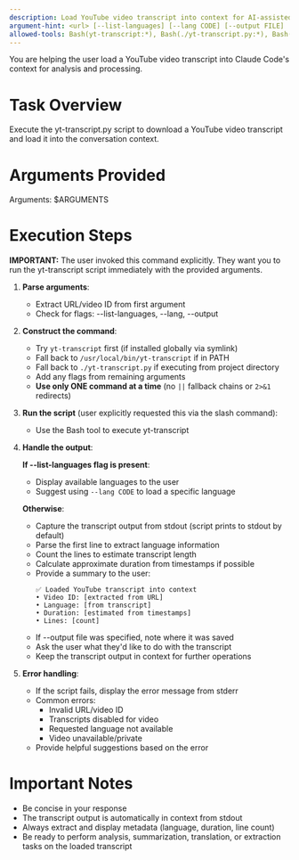 ```yaml
---
description: Load YouTube video transcript into context for AI-assisted analysis and processing
argument-hint: <url> [--list-languages] [--lang CODE] [--output FILE]
allowed-tools: Bash(yt-transcript:*), Bash(./yt-transcript.py:*), Bash(/usr/local/bin/yt-transcript:*)
---
```


You are helping the user load a YouTube video transcript into Claude Code's context for analysis and processing.

# Task Overview

Execute the yt-transcript.py script to download a YouTube video transcript and load it into the conversation context.

# Arguments Provided

Arguments: $ARGUMENTS

# Execution Steps

**IMPORTANT:** The user invoked this command explicitly. They want you to run the yt-transcript script immediately with the provided arguments.

1. **Parse arguments**:

   - Extract URL/video ID from first argument
   - Check for flags: --list-languages, --lang, --output

2. **Construct the command**:

   - Try `yt-transcript` first (if installed globally via symlink)
   - Fall back to `/usr/local/bin/yt-transcript` if in PATH
   - Fall back to `./yt-transcript.py` if executing from project directory
   - Add any flags from remaining arguments
   - **Use only ONE command at a time** (no `||` fallback chains or `2>&1` redirects)

3. **Run the script** (user explicitly requested this via the slash command):
   - Use the Bash tool to execute yt-transcript

4. **Handle the output**:

   **If --list-languages flag is present**:

   - Display available languages to the user
   - Suggest using `--lang CODE` to load a specific language

   **Otherwise**:

   - Capture the transcript output from stdout (script prints to stdout by default)
   - Parse the first line to extract language information
   - Count the lines to estimate transcript length
   - Calculate approximate duration from timestamps if possible
   - Provide a summary to the user:
     ```
     ✅ Loaded YouTube transcript into context
     • Video ID: [extracted from URL]
     • Language: [from transcript]
     • Duration: [estimated from timestamps]
     • Lines: [count]
     ```
   - If --output file was specified, note where it was saved
   - Ask the user what they'd like to do with the transcript
   - Keep the transcript output in context for further operations

5. **Error handling**:
   - If the script fails, display the error message from stderr
   - Common errors:
     - Invalid URL/video ID
     - Transcripts disabled for video
     - Requested language not available
     - Video unavailable/private
   - Provide helpful suggestions based on the error

# Important Notes

- Be concise in your response
- The transcript output is automatically in context from stdout
- Always extract and display metadata (language, duration, line count)
- Be ready to perform analysis, summarization, translation, or extraction tasks on the loaded transcript
